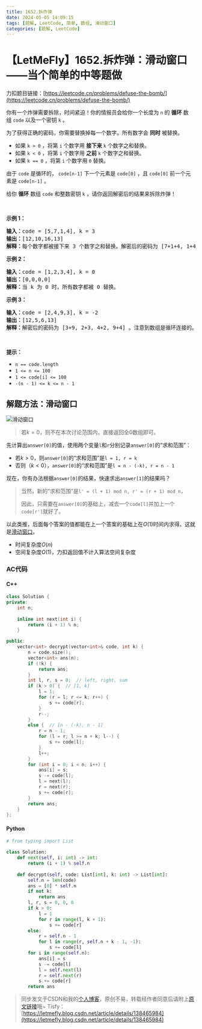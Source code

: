 ```yaml
---
title: 1652.拆炸弹
date: 2024-05-05 14:09:15
tags: [题解, LeetCode, 简单, 数组, 滑动窗口]
categories: [题解, LeetCode]
---
```


# 【LetMeFly】1652.拆炸弹：滑动窗口——当个简单的中等题做

力扣题目链接：[https://leetcode.cn/problems/defuse-the-bomb/](https://leetcode.cn/problems/defuse-the-bomb/)

<p>你有一个炸弹需要拆除，时间紧迫！你的情报员会给你一个长度为 <code>n</code> 的 <strong>循环</strong> 数组 <code>code</code> 以及一个密钥 <code>k</code> 。</p>

<p>为了获得正确的密码，你需要替换掉每一个数字。所有数字会 <strong>同时</strong> 被替换。</p>

<ul>
	<li>如果 <code>k > 0</code> ，将第 <code>i</code> 个数字用 <strong>接下来</strong> <code>k</code> 个数字之和替换。</li>
	<li>如果 <code>k < 0</code> ，将第 <code>i</code> 个数字用 <strong>之前</strong> <code>k</code> 个数字之和替换。</li>
	<li>如果 <code>k == 0</code> ，将第 <code>i</code> 个数字用 <code>0</code> 替换。</li>
</ul>

<p>由于 <code>code</code> 是循环的， <code>code[n-1]</code> 下一个元素是 <code>code[0]</code> ，且 <code>code[0]</code> 前一个元素是 <code>code[n-1]</code> 。</p>

<p>给你 <strong>循环</strong> 数组 <code>code</code> 和整数密钥 <code>k</code> ，请你返回解密后的结果来拆除炸弹！</p>

<p> </p>

<p><strong>示例 1：</strong></p>

<pre>
<b>输入：</b>code = [5,7,1,4], k = 3
<b>输出：</b>[12,10,16,13]
<b>解释：</b>每个数字都被接下来 3 个数字之和替换。解密后的密码为 [7+1+4, 1+4+5, 4+5+7, 5+7+1]。注意到数组是循环连接的。
</pre>

<p><strong>示例 2：</strong></p>

<pre>
<b>输入：</b>code = [1,2,3,4], k = 0
<b>输出：</b>[0,0,0,0]
<b>解释：</b>当 k 为 0 时，所有数字都被 0 替换。
</pre>

<p><strong>示例 3：</strong></p>

<pre>
<b>输入：</b>code = [2,4,9,3], k = -2
<b>输出：</b>[12,5,6,13]
<b>解释：</b>解密后的密码为 [3+9, 2+3, 4+2, 9+4] 。注意到数组是循环连接的。如果 k 是负数，那么和为 <strong>之前</strong> 的数字。
</pre>

<p> </p>

<p><strong>提示：</strong></p>

<ul>
	<li><code>n == code.length</code></li>
	<li><code>1 <= n <= 100</code></li>
	<li><code>1 <= code[i] <= 100</code></li>
	<li><code>-(n - 1) <= k <= n - 1</code></li>
</ul>


    
## 解题方法：滑动窗口

![滑动窗口](https://cdn.letmefly.xyz/img/tag/huadongchuangkou.png)

<!-- ![滑动窗口](https://cdn.letmefly.xyz/img/tag/huadongchuangkou.png) -->

<!-- ![滑动窗口](https://pic.leetcode.cn/1714890751-WLqHKD-huadongchuangkou.png) -->

> 若$k=0$，则不在本次讨论范围内，直接返回全$0$数组即可。

先计算出```answer[0]```的值，使用两个变量```l```和```r```分别记录```answer[0]```的“求和范围”：

+ 若$k\gt 0$，则```answer[0]```的“求和范围”是```l = 1, r = k```
+ 否则（$k\lt 0$），```answer[0]```的“求和范围”是```l = n - (-k), r = n - 1```

现在，你有办法根据```answer[0]```的结果，快速求出```answer[1]```的结果吗？

> 当然，新的“求和范围”是```l' = (l + 1) mod n, r' = (r + 1) mod n```，
>
> 因此，只需要在```answer[0]```的基础上，减去一个```code[l]```并加上一个```code[r']```就好了。

以此类推，后面每个答案的值都能在上一个答案的基础上在$O(1)$时间内求得。这就是[滑动窗口](https://blog.letmefly.xyz/tags/%E6%BB%91%E5%8A%A8%E7%AA%97%E5%8F%A3/)。

+ 时间复杂度$O(n)$
+ 空间复杂度$O(1)$，力扣返回值不计入算法空间复杂度

### AC代码

#### C++

```cpp
class Solution {
private:
    int n;
    
    inline int next(int i) {
        return (i + 1) % n;
    }

public:
    vector<int> decrypt(vector<int>& code, int k) {
        n = code.size();
        vector<int> ans(n);
        if (!k) {
            return ans;
        }
        int l, r, s = 0;  // left, right, sum
        if (k > 0) {  // [1, k]
            l = 1;
            for (r = l; r <= k; r++) {
                s += code[r];
            }
            r--;
        }
        else {  // [n - (-k), n - 1]
            r = n - 1;
            for (l = r; l >= n + k; l--) {
                s += code[l];
            }
            l++;
        }
        for (int i = 0; i < n; i++) {
            ans[i] = s;
            s -= code[l];
            l = next(l);
            r = next(r);
            s += code[r];
        }
        return ans;
    }
};
```

#### Python

```python
# from typing import List

class Solution:
    def next(self, i: int) -> int:
        return (i + 1) % self.n
    
    def decrypt(self, code: List[int], k: int) -> List[int]:
        self.n = len(code)
        ans = [0] * self.n
        if not k:
            return ans
        l, r, s = 0, 0, 0
        if k > 0:
            l = 1
            for r in range(l, k + 1):
                s += code[r]
        else:
            r = self.n - 1
            for l in range(r, self.n + k - 1, -1):
                s += code[l]
        for i in range(self.n):
            ans[i] = s
            s -= code[l]
            l = self.next(l)
            r = self.next(r)
            s += code[r]
        return ans
```

> 同步发文于CSDN和我的[个人博客](https://blog.letmefly.xyz/)，原创不易，转载经作者同意后请附上[原文链接](https://blog.letmefly.xyz/2024/05/05/LeetCode%201652.%E6%8B%86%E7%82%B8%E5%BC%B9/)哦~
> Tisfy：[https://letmefly.blog.csdn.net/article/details/138465984](https://letmefly.blog.csdn.net/article/details/138465984)
